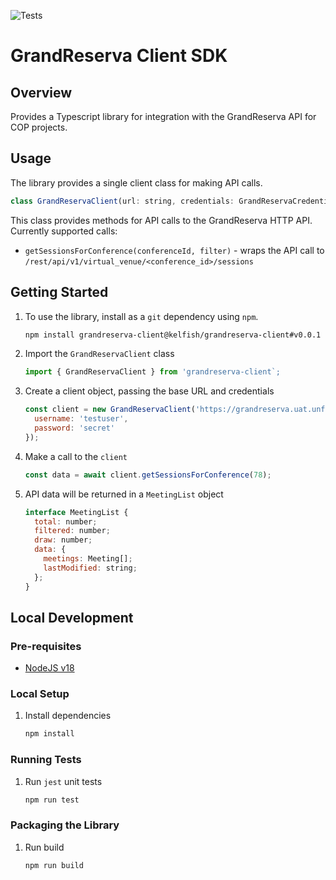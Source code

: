 <a name="readme-top"></a>

![Tests](https://github.com/kelfish/grandreserva-client/actions/workflows/tests.yml/badge.svg?branch=main)

# GrandReserva Client SDK

## Overview

Provides a Typescript library for integration with the GrandReserva API for
COP projects.

## Usage

The library provides a single client class for making API calls.

```js
class GrandReservaClient(url: string, credentials: GrandReservaCredentials)
```

This class provides methods for API calls to the GrandReserva HTTP API.
Currently supported calls:

- `getSessionsForConference(conferenceId, filter)` - wraps the API call to `/rest/api/v1/virtual_venue/<conference_id>/sessions`

## Getting Started

1. To use the library, install as a `git` dependency using `npm`.

   ```sh
   npm install grandreserva-client@kelfish/grandreserva-client#v0.0.1
   ```

2. Import the `GrandReservaClient` class

   ```js
   import { GrandReservaClient } from 'grandreserva-client`;
   ```

3. Create a client object, passing the base URL and credentials

   ```js
   const client = new GrandReservaClient('https://grandreserva.uat.unfccc.int', {
     username: 'testuser',
     password: 'secret'
   });
   ```

4. Make a call to the `client`

   ```js
   const data = await client.getSessionsForConference(78);
   ```

5. API data will be returned in a `MeetingList` object

   ```js
   interface MeetingList {
     total: number;
     filtered: number;
     draw: number;
     data: {
       meetings: Meeting[];
       lastModified: string;
     };
   }
   ```

## Local Development
### Pre-requisites

- [NodeJS v18](https://nodejs.org/en)

### Local Setup

1. Install dependencies
   ```sh
   npm install
   ```

### Running Tests

1. Run `jest` unit tests
   ```sh
   npm run test
   ```
### Packaging the Library

1. Run build
   ```sh
   npm run build
   ```
